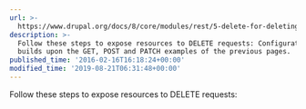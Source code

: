 ```yaml
---
url: >-
  https://www.drupal.org/docs/8/core/modules/rest/5-delete-for-deleting-content-entities
description: >-
  Follow these steps to expose resources to DELETE requests: Configuration This
  builds upon the GET, POST and PATCH examples of the previous pages.
published_time: '2016-02-16T16:18:24+00:00'
modified_time: '2019-08-21T06:31:48+00:00'
---
```

Follow these steps to expose resources to DELETE requests: